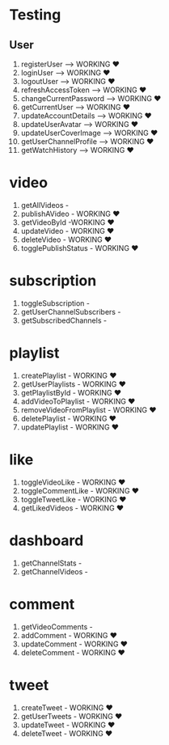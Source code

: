 # Testing

## User

1. registerUser --> WORKING ♥
2. loginUser --> WORKING ♥
3. logoutUser --> WORKING ♥
4. refreshAccessToken --> WORKING ♥
5. changeCurrentPassword --> WORKING ♥
6. getCurrentUser --> WORKING ♥
7. updateAccountDetails --> WORKING ♥
8. updateUserAvatar --> WORKING ♥
9. updateUserCoverImage --> WORKING ♥
10. getUserChannelProfile --> WORKING ♥
11. getWatchHistory --> WORKING ♥

# video

1. getAllVideos -
2. publishAVideo - WORKING ♥
3. getVideoById -WORKING ♥
4. updateVideo - WORKING ♥
5. deleteVideo - WORKING ♥
6. togglePublishStatus - WORKING ♥

# subscription

1. toggleSubscription -
2. getUserChannelSubscribers -
3. getSubscribedChannels -

# playlist

1. createPlaylist - WORKING ♥
2. getUserPlaylists - WORKING ♥
3. getPlaylistById - WORKING ♥
4. addVideoToPlaylist - WORKING ♥
5. removeVideoFromPlaylist - WORKING ♥
6. deletePlaylist - WORKING ♥
7. updatePlaylist - WORKING ♥

# like

1. toggleVideoLike - WORKING ♥
2. toggleCommentLike - WORKING ♥
3. toggleTweetLike - WORKING ♥
4. getLikedVideos - WORKING ♥

# dashboard

1. getChannelStats -
2. getChannelVideos -

# comment

1. getVideoComments -
2. addComment - WORKING ♥
3. updateComment - WORKING ♥
4. deleteComment - WORKING ♥

# tweet

1. createTweet - WORKING ♥
2. getUserTweets - WORKING ♥
3. updateTweet - WORKING ♥
4. deleteTweet - WORKING ♥
